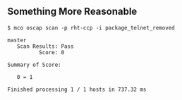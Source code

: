 ## Something More Reasonable

```shell
$ mco oscap scan -p rht-ccp -i package_telnet_removed
```

```shell
master
   Scan Results: Pass
          Score: 0

Summary of Score:

   0 = 1

Finished processing 1 / 1 hosts in 737.32 ms
```
